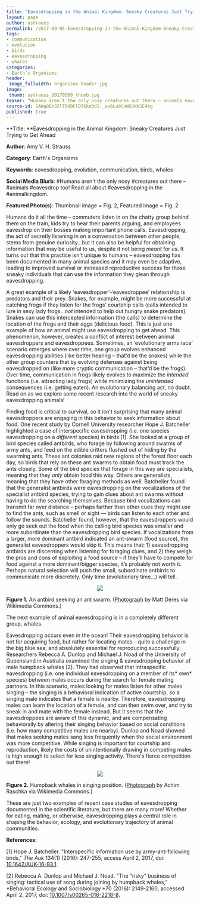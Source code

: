 ```yaml
---
title: "Eavesdropping in the Animal Kingdom: Sneaky Creatures Just Trying to Get Ahead"
layout: page
author: astrauss
permalink: /2017-09-05-Eavesdropping-in-the-Animal-Kingdom-Sneaky-Creatures-Just-Trying-to-Get-Ahead-AStrauss/
tags:
- communication
- evolution
- birds
- eavesdropping
- whales
categories:
- Earth’s Organisms
header:
 image_fullwidth: organisms-header.jpg
image:
 thumb: astrauss_20170509_thumb.jpg
teaser: “Humans aren’t the only nosy creatures out there – animals eavesdrop too! Read all about eavesdropping in the animal kingdom”
source-id: 1AWq8Bh3ZlTRXBClDT6kuDdI-_ux6Lu9CoN9JKNSE4kg
published: true
---
```

**Title: **Eavesdropping in the Animal Kingdom: Sneaky Creatures Just Trying to Get Ahead

**Author**: Amy V. H. Strauss

**Category**: Earth's Organisms

**Keywords**: eavesdropping, evolution, communication, birds, whales

**Social Media Blurb**: #Humans aren't the only nosy #creatures out there – #animals #eavesdrop too! Read all about #eavesdropping in the #animalkingdom.

**Featured Photo(s)**: Thumbnail image = Fig. 2, Featured image = Fig. 2

Humans do it all the time – commuters listen in on the chatty group behind them on the train, kids try to hear their parents arguing, and employees eavesdrop on their bosses making important phone calls. Eavesdropping, the act of secretly listening in on a conversation between other people, stems from genuine curiosity…but it can also be helpful for obtaining information that may be useful to us, despite it not being *meant* for us. It turns out that this practice isn't unique to humans – eavesdropping has been documented in many animal species and it may even be adaptive, leading to improved survival or increased reproductive success for those sneaky individuals that can use the information they glean through eavesdropping. 

A great example of a likely 'eavesdropper'-‘eavesdroppee’ relationship is predators and their prey. Snakes, for example, might be more successful at catching frogs if they listen for the frogs’ courtship calls (calls intended to lure in sexy lady frogs…*not* intended to help out hungry snake predators). Snakes can use this intercepted information (the calls) to determine the location of the frogs and their eggs (delicious food). This is just one example of how an animal might use eavesdropping to get ahead. This phenomenon, however, creates a conflict of interest between animal eavesdroppers and eavesdroppees. Sometimes, an ‘evolutionary arms race’ scenario emerges where over time, one group evolves enhanced eavesdropping abilities (like better hearing – that’d be the snakes) while the other group counters that by evolving defenses against being eavesdropped on (like more cryptic communication – that’d be the frogs). Over time, communication in frogs likely evolves to maximize the *intended* functions (i.e. attracting lady frogs) while minimizing the *unintended* consequences (i.e. getting eaten). An evolutionary balancing act, no doubt. Read on as we explore some recent research into the world of sneaky eavesdropping animals!

Finding food is critical to survival, so it isn't surprising that many animal eavesdroppers are engaging in this behavior to seek information about food. One recent study by Cornell University researcher Hope J. Batcheller highlighted a case of interspecific eavesdropping (i.e. one species eavesdropping on a *different* species) in birds [1]. She looked at a group of bird species called antbirds, who forage by following around swarms of army ants, and feed on the edible critters flushed out of hiding by the swarming ants. These ant colonies raid new regions of the forest floor each day, so birds that rely on these ant swarms to obtain food must track the ants closely. Some of the bird species that forage in this way are specialists, meaning that they *only* obtain food this way. Others are generalists, meaning that they have other foraging methods as well. Batcheller found that the generalist antbirds were eavesdropping on the vocalizations of the specialist antbird species, trying to gain clues about ant swarms without having to do the searching themselves. Because bird vocalizations can transmit far over distance – perhaps farther than other cues they might use to find the ants, such as smell or sight — birds can listen to each other and follow the sounds. Batcheller found, however, that the eavesdroppers would only go seek out the food when the calling bird species was smaller and more subordinate than the eavesdropping bird species. If vocalizations from a larger, more dominant antbird indicated an ant-swarm (food source), the generalist eavesdroppers would skip it. This means that: 1) eavesdropping antbirds are discerning when listening for foraging clues, and 2) they weigh the pros and cons of exploiting a food source – if they’ll have to compete for food against a more dominant/bigger species, it’s probably not worth it. Perhaps natural selection will push the small, subordinate antbirds to communicate more discretely. Only time (evolutionary time…) will tell. 

<div style="text-align:center"><img src ="https://upload.wikimedia.org/wikipedia/commons/9/9d/Gymnopithys-leucaspis-001_edit2.jpg"/></div>

**Figure 1.** An antbird seeking an ant swarm. ([Photograph](https://commons.wikimedia.org/wiki/File:Gymnopithys-leucaspis-001_edit2.jpg) by Matt Deres via Wikimedia Commons.)

The next example of animal eavesdropping is in a completely different group, whales. 

Eavesdropping occurs even in the ocean! Their eavesdropping behavior is not for acquiring food, but rather for locating mates – quite a challenge in the big blue sea, and absolutely essential for reproducing successfully. Researchers Rebecca A. Dunlop and Michael J. Noad of the University of Queensland in Australia examined the singing & eavesdropping behavior of male humpback whales [2]. They had observed that intraspecific eavesdropping (i.e. one individual eavesdropping on a member of its* own* species) between males occurs during the search for female mating partners. In this scenario, males looking for mates listen for other males singing – the singing is a behavioral indication of active courtship, so a singing male indicates that a female is nearby. Therefore, eavesdropping males can learn the location of a female, and can then swim over, and try to sneak in and mate with the female instead. But it seems that the eavesdroppees are aware of this dynamic, and are compensating behaviorally by altering their singing behavior based on social conditions (i.e. how many competitive males are nearby). Dunlop and Noad showed that males seeking mates sang less frequently when the social environment was more competitive. While singing is important for courtship and reproduction, likely the costs of unintentionally drawing in competing males is high enough to select for less singing activity. There's fierce competition out there!

<div style="text-align:center"><img src ="https://upload.wikimedia.org/wikipedia/commons/8/8b/Humpback_whales_in_singing_position.jpg"/></div>

**Figure 2.** Humpback whales in singing position. ([Photograph](https://commons.wikimedia.org/wiki/File:Sanc0602.jpg) by Achim Raschka via Wikimedia Commons.)

These are just two examples of recent case studies of eavesdropping documented in the scientific literature, but there are many more! Whether for eating, mating, or otherwise, eavesdropping plays a central role in shaping the behavior, ecology, and evolutionary trajectory of animal communities.

**References:**

[1] Hope J. Batcheller. "Interspecific information use by army-ant-following birds," *The Auk* 134(1) (2016): 247-255, access April 2, 2017, doi: [10.1642/AUK-16-93.1](http://www.bioone.org/doi/10.1642/AUK-16-93.1).

[2] Rebecca A. Dunlop and Michael J. Noad. "The “risky" business of singing: tactical use of song during joining by humpback whales,” *Behavioral Ecology and Sociobiology *70 (2016): 2149-2160, accessed April 2, 2017, doi: [10.1007/s00265-016-2218-8](http://link.springer.com/article/10.1007/s00265-016-2218-8).

